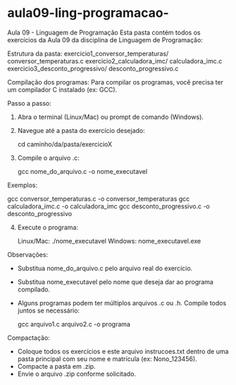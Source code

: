 # aula09-ling-programacao-

Aula 09 - Linguagem de Programação
Esta pasta contém todos os exercícios da Aula 09 da disciplina de Linguagem de Programação:

Estrutura da pasta:
exercicio1_conversor_temperaturas/
    conversor_temperaturas.c
exercicio2_calculadora_imc/
    calculadora_imc.c
exercicio3_desconto_progressivo/
    desconto_progressivo.c

Compilação dos programas:
Para compilar os programas, você precisa ter um compilador C instalado (ex: GCC).

Passo a passo:
1. Abra o terminal (Linux/Mac) ou prompt de comando (Windows).
2. Navegue até a pasta do exercício desejado:

   cd caminho/da/pasta/exercicioX

3. Compile o arquivo .c:

   gcc nome_do_arquivo.c -o nome_executavel

Exemplos:

   gcc conversor_temperaturas.c -o conversor_temperaturas
   gcc calculadora_imc.c -o calculadora_imc
   gcc desconto_progressivo.c -o desconto_progressivo

4. Execute o programa:

   Linux/Mac: ./nome_executavel
   Windows: nome_executavel.exe

Observações:
- Substitua nome_do_arquivo.c pelo arquivo real do exercício.
- Substitua nome_executavel pelo nome que deseja dar ao programa compilado.
- Alguns programas podem ter múltiplos arquivos .c ou .h. Compile todos juntos se necessário:

   gcc arquivo1.c arquivo2.c -o programa

Compactação:
- Coloque todos os exercícios e este arquivo instrucoes.txt dentro de uma pasta principal com seu nome e matrícula (ex: Nono_123456).
- Compacte a pasta em .zip.
- Envie o arquivo .zip conforme solicitado.
